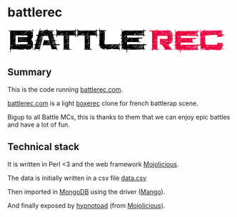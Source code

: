 # battlerec

![](https://github.com/thibaultduponchelle/battlerec/blob/master/public/img/battlerecsimple.png)

## Summary 

This is the code running [battlerec.com](http://battlerec.com/).

[battlerec.com](http://battlerec.com/) is a light [boxerec](https://boxrec.com/) clone for french battlerap scene.

Bigup to all Battle MCs, this is thanks to them that we can enjoy epic battles and have a lot of fun.  

## Technical stack 

It is written in Perl <3 and the web framework [Mojolicious](https://mojolicious.org/).

The data is initially written in a csv file [data.csv](https://github.com/thibaultduponchelle/battlerec/blob/master/data.csv)

Then imported in [MongoDB](https://www.mongodb.com/) using the driver ([Mango](https://metacpan.org/pod/Mango)).

And finally exposed by [hypnotoad](https://mojolicious.org/perldoc/Mojo/Server/Hypnotoad) (from [Mojolicious](https://mojolicious.org/)).
